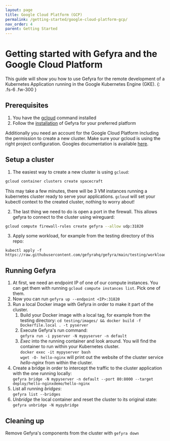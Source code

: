 ```yaml
---
layout: page
title: Google Cloud Platform (GCP)
permalink: /getting-started/google-cloud-platform-gcp/
nav_order: 4
parent: Getting Started
---
```


# Getting started with Gefyra and the Google Cloud Platform
This guide will show you how to use Gefyra for the remote development of a Kubernetes
Application running in the Google Kubernetes Engine (GKE).
{: .fs-6 .fw-300 }
## Prerequisites
1. You have the [gcloud](https://cloud.google.com/sdk/docs/install-sdk) command installed
2. Follow the [installation](https://gefyra.dev/installation) of Gefyra for your preferred platform  

Additionally you need an account for the Google Cloud Platform including the
permission to create a new cluster. Make sure your gcloud is using the right
project configuration. Googles documentation is available
[here](https://cloud.google.com/docs/get-started).

## Setup a cluster
1. The easiest way to create a new cluster is using `gcloud`:
```bash
gcloud container clusters create spacecraft
```
This may take a few minutes, there will be 3 VM instances running a kubernetes
cluster ready to serve your applications. `gcloud` will set your
kubectl context to the created cluster, nothing to worry about!  

2. The last thing we need to do is open a port in the firewall. This allows gefyra
to connect to the cluster using wireguard:
```bash
gcloud compute firewall-rules create gefyra --allow udp:31820
```
3. Apply some workload, for example from the testing directory of this repo:  
```shell
kubectl apply -f https://raw.githubusercontent.com/gefyrahq/gefyra/main/testing/workloads/hello_dd.yaml
```

## Running Gefyra
1. At first, we need an endpoint IP of one of our compute instances. You can get
them with running `gcloud compute instances list`. Pick one of them.
2. Now you can run `gefyra up --endpoint <IP>:31820`
3. Run a local Docker image with Gefyra in order to  make it part of the cluster.
   1. Build your Docker image with a local tag, for example from the testing directory:
   `cd testing/images/ && docker build -f Dockerfile.local . -t pyserver`
   2. Execute Gefyra's run command:    
   `gefyra run -i pyserver -N mypyserver -n default`
   3. _Exec_ into the running container and look around. You will find the container to run within your Kubernetes cluster.  
   `docker exec -it mypyserver bash`  
   `wget -O- hello-nginx` will print out the website of the cluster service _hello-nginx_ from within the cluster.
4. Create a bridge in order to intercept the traffic to the cluster application with the one running locally:    
`gefyra bridge -N mypyserver -n default --port 80:8000 --target deploy/hello-nginxdemo/hello-nginx`    
5. List all running _bridges_:  
`gefyra list --bridges`
6. _Unbridge_ the local container and reset the cluster to its original state: 
`gefyra unbridge -N mypybridge`

## Cleaning up
Remove Gefyra's components from the cluster with `gefyra down`

